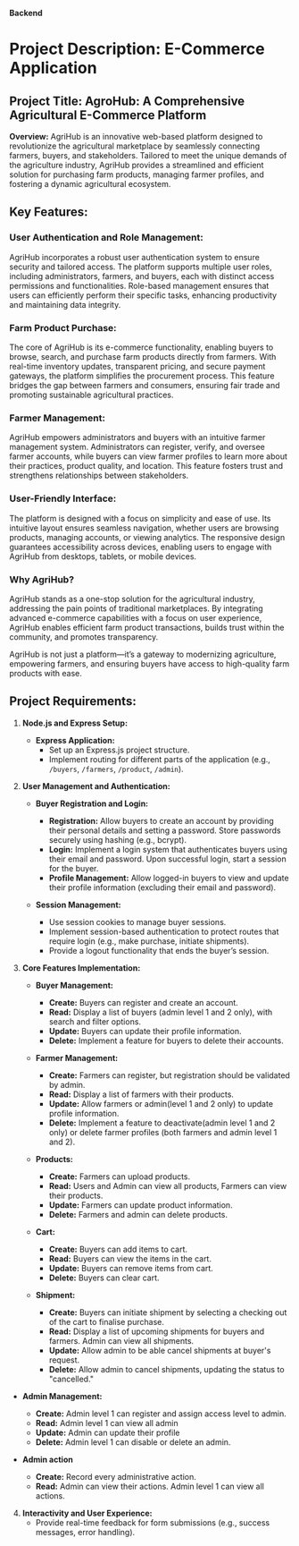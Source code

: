 **Backend**

# Project Description: E-Commerce Application

## Project Title: AgroHub: A Comprehensive Agricultural E-Commerce Platform

**Overview:** AgriHub is an innovative web-based platform designed to revolutionize the agricultural marketplace by seamlessly connecting farmers, buyers, and stakeholders. Tailored to meet the unique demands of the agriculture industry, AgriHub provides a streamlined and efficient solution for purchasing farm products, managing farmer profiles, and fostering a dynamic agricultural ecosystem.

## Key Features:

### User Authentication and Role Management:

AgriHub incorporates a robust user authentication system to ensure security and tailored access. The platform supports multiple user roles, including administrators, farmers, and buyers, each with distinct access permissions and functionalities. Role-based management ensures that users can efficiently perform their specific tasks, enhancing productivity and maintaining data integrity.

### Farm Product Purchase:

The core of AgriHub is its e-commerce functionality, enabling buyers to browse, search, and purchase farm products directly from farmers. With real-time inventory updates, transparent pricing, and secure payment gateways, the platform simplifies the procurement process. This feature bridges the gap between farmers and consumers, ensuring fair trade and promoting sustainable agricultural practices.

### Farmer Management:

AgriHub empowers administrators and buyers with an intuitive farmer management system. Administrators can register, verify, and oversee farmer accounts, while buyers can view farmer profiles to learn more about their practices, product quality, and location. This feature fosters trust and strengthens relationships between stakeholders.

### User-Friendly Interface:

The platform is designed with a focus on simplicity and ease of use. Its intuitive layout ensures seamless navigation, whether users are browsing products, managing accounts, or viewing analytics. The responsive design guarantees accessibility across devices, enabling users to engage with AgriHub from desktops, tablets, or mobile devices.

### Why AgriHub?

AgriHub stands as a one-stop solution for the agricultural industry, addressing the pain points of traditional marketplaces. By integrating advanced e-commerce capabilities with a focus on user experience, AgriHub enables efficient farm product transactions, builds trust within the community, and promotes transparency.

AgriHub is not just a platform—it’s a gateway to modernizing agriculture, empowering farmers, and ensuring buyers have access to high-quality farm products with ease.

## **Project Requirements:**

1. **Node.js and Express Setup:**

   - **Express Application:**
     - Set up an Express.js project structure.
     - Implement routing for different parts of the application (e.g., `/buyers`, `/farmers`, `/product`, `/admin`).

2. **User Management and Authentication:**

   - **Buyer Registration and Login:**

     - **Registration:** Allow buyers to create an account by providing their personal details and setting a password. Store passwords securely using hashing (e.g., bcrypt).
     - **Login:** Implement a login system that authenticates buyers using their email and password. Upon successful login, start a session for the buyer.
     - **Profile Management:** Allow logged-in buyers to view and update their profile information (excluding their email and password).

   - **Session Management:**
     - Use session cookies to manage buyer sessions.
     - Implement session-based authentication to protect routes that require login (e.g., make purchase, initiate shipments).
     - Provide a logout functionality that ends the buyer’s session.

3. **Core Features Implementation:**

   - **Buyer Management:**

     - **Create:** Buyers can register and create an account.
     - **Read:** Display a list of buyers (admin level 1 and 2 only), with search and filter options.
     - **Update:** Buyers can update their profile information.
     - **Delete:** Implement a feature for buyers to delete their accounts.

   - **Farmer Management:**

     - **Create:** Farmers can register, but registration should be validated by admin.
     - **Read:** Display a list of farmers with their products.
     - **Update:** Allow farmers or admin(level 1 and 2 only) to update profile information.
     - **Delete:** Implement a feature to deactivate(admin level 1 and 2 only) or delete farmer profiles (both farmers and admin level 1 and 2).

   - **Products:**

     - **Create:** Farmers can upload products.
     - **Read:** Users and Admin can view all products, Farmers can view their products.
     - **Update:** Farmers can update product information.
     - **Delete:** Farmers and admin can delete products.

   - **Cart:**

     - **Create:** Buyers can add items to cart.
     - **Read:** Buyers can view the items in the cart.
     - **Update:** Buyers  can remove items from cart.
     - **Delete:** Buyers can clear cart.


   - **Shipment:**

     - **Create:** Buyers can initiate shipment by selecting a checking out of the cart to finalise purchase.
     - **Read:** Display a list of upcoming shipments for buyers and farmers. Admin can view all shipments.
     - **Update:** Allow admin to be able cancel shipments at buyer's request.
     - **Delete:** Allow admin to cancel shipments, updating the status to "cancelled."

- **Admin Management:**

  - **Create:** Admin level 1 can register and assign access level to admin.
  - **Read:** Admin level 1 can view all admin
  - **Update:** Admin can update their profile
  - **Delete:** Admin level 1 can disable or delete an admin.

- **Admin action**

  - **Create:** Record every administrative action.
  - **Read:** Admin can view their actions. Admin level 1 can view all actions.

4. **Interactivity and User Experience:**
   - Provide real-time feedback for form submissions (e.g., success messages, error handling).
